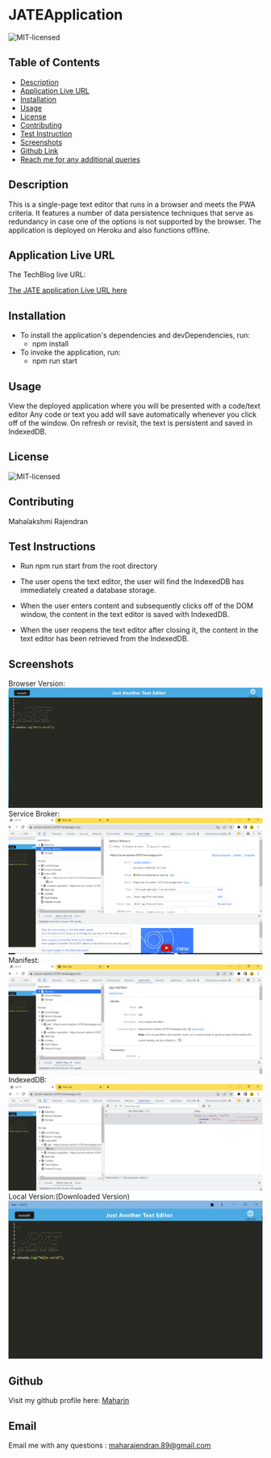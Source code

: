 # JATEApplication
![MIT-licensed](https://img.shields.io/badge/license-MIT-red)

## Table of Contents
* [Description](#description)
* [Application Live URL](#application-live-url)
* [Installation](#installation)
* [Usage](#usage)
* [License](#license)
* [Contributing](#contributing)
* [Test Instruction](#tests)
* [Screenshots](#screenshots)
* [Github Link](#github)
* [Reach me for any additional queries](#email)

## Description
This is a single-page text editor that runs in a browser and meets the PWA criteria. It features a number of data persistence techniques that serve as redundancy in case one of the options is not supported by the browser. The application is deployed on Heroku and also functions offline. 

## Application Live URL
The TechBlog live URL:

[The JATE application Live URL here](https://secret-reaches-53787.herokuapp.com/)

## Installation
* To install the application's dependencies and devDependencies, run:
    - npm install
* To invoke the application, run:
    - npm run start


## Usage
View the deployed application where you will be presented with a code/text editor Any code or text you add will save automatically whenever you click off of the window. On refresh or revisit, the text is persistent and saved in IndexedDB.

## License
![MIT-licensed](https://img.shields.io/badge/license-MIT-red)

## Contributing
 Mahalakshmi Rajendran

## Test Instructions
- Run npm run start from the root directory

- The user opens the text editor, the user will find the IndexedDB has immediately created a database storage.

- When the user enters content and subsequently clicks off of the DOM window, the content in the text editor is saved with IndexedDB.

- When the user reopens the text editor after closing it, the content in the text editor has been retrieved from the IndexedDB.

## Screenshots
Browser Version:
![JATE Application Screen](images/jate-1.PNG)
Service Broker:
![JATE Application Service Broker](images/jate-2.PNG)
Manifest:
![JATE Application Manifest](images/jate-3.PNG)
IndexedDB:
![JATE Application IndexedDB](images/jate-4.PNG)
Local Version:(Downloaded Version)
![JATE Application downloaded locally](images/jate-5.PNG)

## Github
Visit my github profile here: [Maharjn](https://github.com/Maharjn)

## Email
Email me with any questions : maharajendran.89@gmail.com
